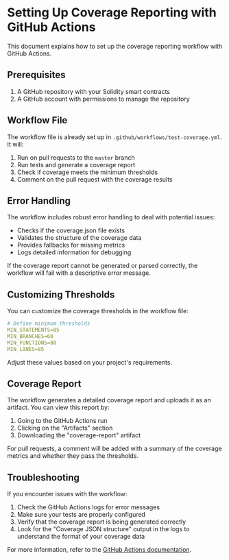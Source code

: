 # Setting Up Coverage Reporting with GitHub Actions

This document explains how to set up the coverage reporting workflow with GitHub Actions.

## Prerequisites

1. A GitHub repository with your Solidity smart contracts
2. A GitHub account with permissions to manage the repository

## Workflow File

The workflow file is already set up in `.github/workflows/test-coverage.yml`. It will:

1. Run on pull requests to the `master` branch
2. Run tests and generate a coverage report
3. Check if coverage meets the minimum thresholds
4. Comment on the pull request with the coverage results

## Error Handling

The workflow includes robust error handling to deal with potential issues:

- Checks if the coverage.json file exists
- Validates the structure of the coverage data
- Provides fallbacks for missing metrics
- Logs detailed information for debugging

If the coverage report cannot be generated or parsed correctly, the workflow will fail with a descriptive error message.

## Customizing Thresholds

You can customize the coverage thresholds in the workflow file:

```yaml
# Define minimum thresholds
MIN_STATEMENTS=85
MIN_BRANCHES=60
MIN_FUNCTIONS=80
MIN_LINES=85
```

Adjust these values based on your project's requirements.

## Coverage Report

The workflow generates a detailed coverage report and uploads it as an artifact. You can view this report by:

1. Going to the GitHub Actions run
2. Clicking on the "Artifacts" section
3. Downloading the "coverage-report" artifact

For pull requests, a comment will be added with a summary of the coverage metrics and whether they pass the thresholds.

## Troubleshooting

If you encounter issues with the workflow:

1. Check the GitHub Actions logs for error messages
2. Make sure your tests are properly configured
3. Verify that the coverage report is being generated correctly
4. Look for the "Coverage JSON structure" output in the logs to understand the format of your coverage data

For more information, refer to the [GitHub Actions documentation](https://docs.github.com/en/actions). 